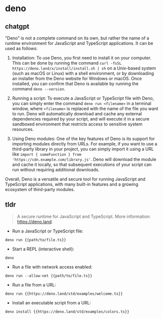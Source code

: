 # deno 
## chatgpt 
"Deno" is not a complete command on its own, but rather the name of a runtime environment for JavaScript and TypeScript applications. It can be used as follows:

1. Installation: To use Deno, you first need to install it on your computer. This can be done by running the command `curl -fsSL https://deno.land/x/install/install.sh | sh` on a Unix-based system (such as macOS or Linux) with a shell environment, or by downloading an installer from the Deno website for Windows or macOS. Once installed, you can confirm that Deno is available by running the command `deno --version`.

2. Running a script: To execute a JavaScript or TypeScript file with Deno, you can simply enter the command `deno run <filename>` in a terminal window, where `<filename>` is replaced with the name of the file you want to run. Deno will automatically download and cache any external dependencies required by your script, and will execute it in a secure sandboxed environment that restricts access to sensitive system resources.

3. Using Deno modules: One of the key features of Deno is its support for importing modules directly from URLs. For example, if you want to use a third-party library in your project, you can simply import it using a URL like `import { someFunction } from 'https://cdn.example.com/library.js'`. Deno will download the module and cache it locally, so that subsequent executions of your script can run without requiring additional downloads.

Overall, Deno is a versatile and secure tool for running JavaScript and TypeScript applications, with many built-in features and a growing ecosystem of third-party modules. 

## tldr 
 
> A secure runtime for JavaScript and TypeScript.
> More information: <https://deno.land>.

- Run a JavaScript or TypeScript file:

`deno run {{path/to/file.ts}}`

- Start a REPL (interactive shell):

`deno`

- Run a file with network access enabled:

`deno run --allow-net {{path/to/file.ts}}`

- Run a file from a URL:

`deno run {{https://deno.land/std/examples/welcome.ts}}`

- Install an executable script from a URL:

`deno install {{https://deno.land/std/examples/colors.ts}}`
